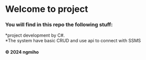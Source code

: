 # Welcome to project
### You will find in this repo the following stuff: 
*project development by C#.<br>
*The system have basic CRUD and use api to connect with SSMS<br>
#### © 2024 ngmiho